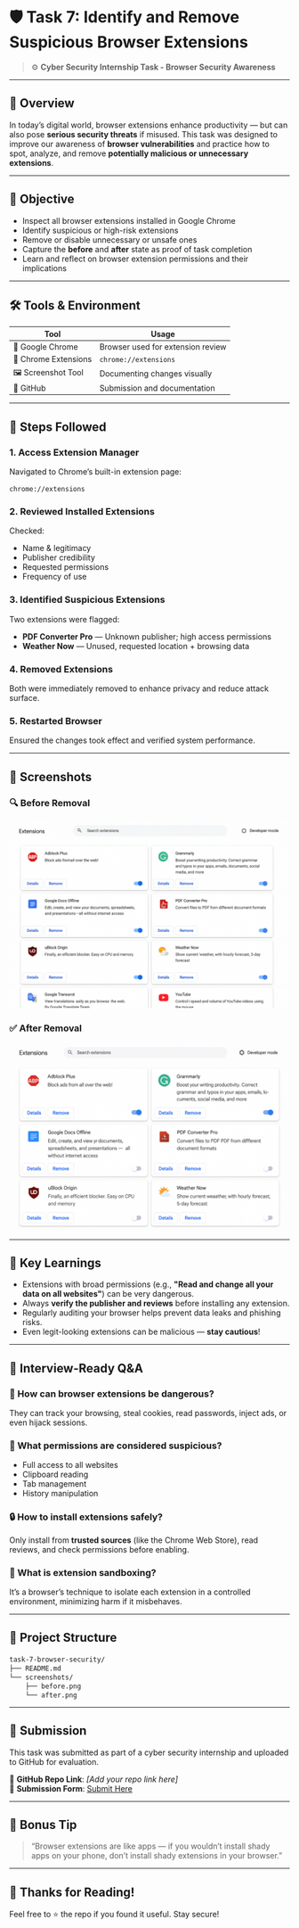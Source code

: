 
# 🛡️ Task 7: Identify and Remove Suspicious Browser Extensions

> ⚙️ **Cyber Security Internship Task - Browser Security Awareness**

---

## 📖 Overview

In today’s digital world, browser extensions enhance productivity — but can also pose **serious security threats** if misused. This task was designed to improve our awareness of **browser vulnerabilities** and practice how to spot, analyze, and remove **potentially malicious or unnecessary extensions**.

---

## 🎯 Objective

- Inspect all browser extensions installed in Google Chrome
- Identify suspicious or high-risk extensions
- Remove or disable unnecessary or unsafe ones
- Capture the **before** and **after** state as proof of task completion
- Learn and reflect on browser extension permissions and their implications

---

## 🛠️ Tools & Environment

| Tool               | Usage                          |
|--------------------|--------------------------------|
| 🧭 Google Chrome    | Browser used for extension review |
| 🧩 Chrome Extensions | `chrome://extensions`           |
| 🖼️ Screenshot Tool  | Documenting changes visually    |
| 📁 GitHub          | Submission and documentation    |

---

## 🧪 Steps Followed

### 1. Access Extension Manager  
Navigated to Chrome’s built-in extension page:
```
chrome://extensions
```

### 2. Reviewed Installed Extensions  
Checked:
- Name & legitimacy
- Publisher credibility
- Requested permissions
- Frequency of use

### 3. Identified Suspicious Extensions  
Two extensions were flagged:
- **PDF Converter Pro** — Unknown publisher; high access permissions
- **Weather Now** — Unused, requested location + browsing data

### 4. Removed Extensions  
Both were immediately removed to enhance privacy and reduce attack surface.

### 5. Restarted Browser  
Ensured the changes took effect and verified system performance.

---

## 📸 Screenshots

### 🔍 Before Removal
![Before Screenshot](screenshots/before.png)

### ✅ After Removal
![After Screenshot](screenshots/after.png)

---

## 🧠 Key Learnings

- Extensions with broad permissions (e.g., **"Read and change all your data on all websites"**) can be very dangerous.
- Always **verify the publisher and reviews** before installing any extension.
- Regularly auditing your browser helps prevent data leaks and phishing risks.
- Even legit-looking extensions can be malicious — **stay cautious**!

---

## 📌 Interview-Ready Q&A

### 🔐 How can browser extensions be dangerous?
They can track your browsing, steal cookies, read passwords, inject ads, or even hijack sessions.

### 🚩 What permissions are considered suspicious?
- Full access to all websites
- Clipboard reading
- Tab management
- History manipulation

### 🔒 How to install extensions safely?
Only install from **trusted sources** (like the Chrome Web Store), read reviews, and check permissions before enabling.

### 🧱 What is extension sandboxing?
It’s a browser’s technique to isolate each extension in a controlled environment, minimizing harm if it misbehaves.

---

## 📂 Project Structure

```
task-7-browser-security/
├── README.md
└── screenshots/
    ├── before.png
    └── after.png
```

---

## 📎 Submission

This task was submitted as part of a cyber security internship and uploaded to GitHub for evaluation.

🔗 **GitHub Repo Link**: *[Add your repo link here]*  
📝 **Submission Form**: [Submit Here](https://forms.gle/8Gm83s53KbyXs3Ne9)

---

## 🚀 Bonus Tip

> “Browser extensions are like apps — if you wouldn’t install shady apps on your phone, don’t install shady extensions in your browser.”

---

## 🙌 Thanks for Reading!

Feel free to ⭐️ the repo if you found it useful. Stay secure!
